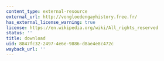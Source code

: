 ```yaml
---
content_type: external-resource
external_url: http://vongloedengayhistory.free.fr/
has_external_license_warning: true
license: https://en.wikipedia.org/wiki/All_rights_reserved
status: ''
title: download
uid: 8847fc32-2497-4e6e-9886-d8ae4e8c472c
wayback_url: ''
---
```

